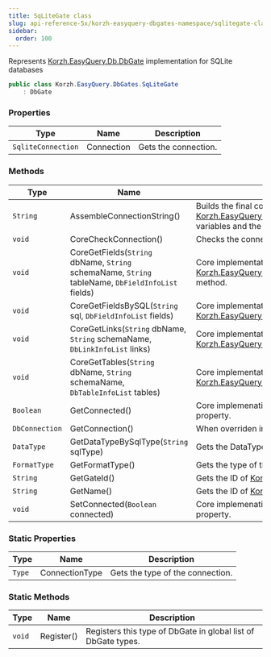 ```yaml
---
title: SqLiteGate class
slug: api-reference-5x/korzh-easyquery-dbgates-namespace/sqlitegate-class
sidebar:
  order: 100
---
```


Represents [Korzh.EasyQuery.Db.DbGate](///easyquery/docs/api-reference-5x/korzh-easyquery-db-namespace/dbgate-class) implementation for SQLite databases
```csharp
public class Korzh.EasyQuery.DbGates.SqLiteGate
    : DbGate

```

### Properties

| Type | Name | Description | 
| --- | --- | --- | 
| `SqliteConnection` | Connection | Gets the connection. | 


### Methods

| Type | Name | Description | 
| --- | --- | --- | 
| `String` | AssembleConnectionString() | Builds the final connection string based on the string defined in [Korzh.EasyQuery.Db.DbGate.ConnectionString](///easyquery/docs/api-reference-5x/korzh-easyquery-db-namespace/dbgate-class) property,  current environment variables and the parameters defined in UserID and Password properties. | 
| `void` | CoreCheckConnection() | Checks the connection.  <exception cref="T:Korzh.EasyQuery.Db.DbGateException">Connection is null</exception> | 
| `void` | CoreGetFields(`String` dbName, `String` schemaName, `String` tableName, `DbFieldInfoList` fields) | Core implementation of [Korzh.EasyQuery.Db.DbGate.GetFields(System.String,System.String,System.String)](///easyquery/docs/api-reference-5x/korzh-easyquery-db-namespace/dbgate-class) method. | 
| `void` | CoreGetFieldsBySQL(`String` sql, `DbFieldInfoList` fields) | Core implementation of [Korzh.EasyQuery.Db.DbGate.GetFieldsBySQL(System.String)](///easyquery/docs/api-reference-5x/korzh-easyquery-db-namespace/dbgate-class) method. | 
| `void` | CoreGetLinks(`String` dbName, `String` schemaName, `DbLinkInfoList` links) | Core implementation of [Korzh.EasyQuery.Db.DbGate.GetLinks(System.String,System.String)](///easyquery/docs/api-reference-5x/korzh-easyquery-db-namespace/dbgate-class) method. | 
| `void` | CoreGetTables(`String` dbName, `String` schemaName, `DbTableInfoList` tables) | Core implementation of [Korzh.EasyQuery.Db.DbGate.GetTables(System.String,System.String)](///easyquery/docs/api-reference-5x/korzh-easyquery-db-namespace/dbgate-class) method. | 
| `Boolean` | GetConnected() | Core implemenation of "get" method of [Korzh.EasyQuery.Db.DbGate.Connected](///easyquery/docs/api-reference-5x/korzh-easyquery-db-namespace/dbgate-class) property. | 
| `DbConnection` | GetConnection() | When overriden in derived class, returns the connection | 
| `DataType` | GetDataTypeBySqlType(`String` sqlType) | Gets the DataType enum value by by SQLite data type. | 
| `FormatType` | GetFormatType() | Gets the type of the format. | 
| `String` | GetGateId() | Gets the ID of [Korzh.EasyQuery.Db.DbGate](///easyquery/docs/api-reference-5x/korzh-easyquery-db-namespace/dbgate-class) type. | 
| `String` | GetName() | Gets the ID of [Korzh.EasyQuery.Db.DbGate](///easyquery/docs/api-reference-5x/korzh-easyquery-db-namespace/dbgate-class) type. | 
| `void` | SetConnected(`Boolean` connected) | Core implemenation of "set" method of [Korzh.EasyQuery.Db.DbGate.Connected](///easyquery/docs/api-reference-5x/korzh-easyquery-db-namespace/dbgate-class) property. | 


### Static Properties

| Type | Name | Description | 
| --- | --- | --- | 
| `Type` | ConnectionType | Gets the type of the connection. | 


### Static Methods

| Type | Name | Description | 
| --- | --- | --- | 
| `void` | Register() | Registers this type of DbGate in global list of DbGate types. |
